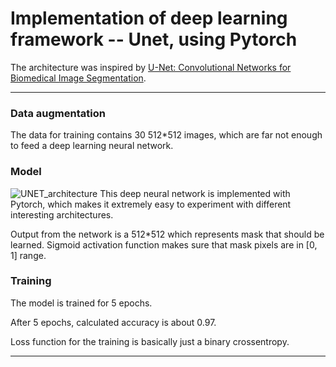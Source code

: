 # Implementation of deep learning framework -- Unet, using Pytorch

The architecture was inspired by [U-Net: Convolutional Networks for Biomedical Image Segmentation](http://lmb.informatik.uni-freiburg.de/people/ronneber/u-net/).

---
### Data augmentation

The data for training contains 30 512*512 images, which are far not enough to feed a deep learning neural network. 

### Model

![UNET_architecture](https://github.com/shubhampundhir/UNet/assets/56575094/bed931a6-da03-4848-b176-423f39c052fc)
This deep neural network is implemented with Pytorch, which makes it extremely easy to experiment with different interesting architectures.

Output from the network is a 512*512 which represents mask that should be learned. Sigmoid activation function
makes sure that mask pixels are in \[0, 1\] range.

### Training

The model is trained for 5 epochs.

After 5 epochs, calculated accuracy is about 0.97.

Loss function for the training is basically just a binary crossentropy.


---
